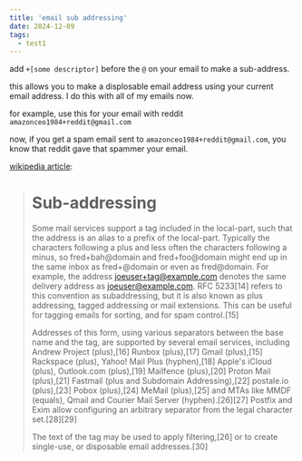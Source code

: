 ```yaml
---
title: 'email sub addressing'
date: 2024-12-09
tags: 
  - test1
---
```


add `+[some descriptor]` before the `@` on your email to make a sub-address.

this allows you to make a displosable email address using your current email address. I do this with all of my emails now.

for example, use this for your email with reddit `amazonceo1984+reddit@gmail.com`

now, if you get a spam email sent to `amazonceo1984+reddit@gmail.com`, you know that reddit gave that spammer your email.


[wikipedia article](https://en.wikipedia.org/wiki/Email_address#Sub-addressing):

> # Sub-addressing
>
> Some mail services support a tag included in the local-part, such that the address is an alias to a prefix of the local-part. Typically the characters following a plus and less often the characters following a minus, so fred+bah@domain and fred+foo@domain might end up in the same inbox as fred+@domain or even as fred@domain. For example, the address joeuser+tag@example.com denotes the same delivery address as joeuser@example.com. RFC 5233[14] refers to this convention as subaddressing, but it is also known as plus addressing, tagged addressing or mail extensions. This can be useful for tagging emails for sorting, and for spam control.[15]
> 
> Addresses of this form, using various separators between the base name and the tag, are supported by several email services, including Andrew Project (plus),[16] Runbox (plus),[17] Gmail (plus),[15] Rackspace (plus), Yahoo! Mail Plus (hyphen),[18] Apple's iCloud (plus), Outlook.com (plus),[19] Mailfence (plus),[20] Proton Mail (plus),[21] Fastmail (plus and Subdomain Addressing),[22] postale.io (plus),[23] Pobox (plus),[24] MeMail (plus),[25] and MTAs like MMDF (equals), Qmail and Courier Mail Server (hyphen).[26][27] Postfix and Exim allow configuring an arbitrary separator from the legal character set.[28][29]
>
> The text of the tag may be used to apply filtering,[26] or to create single-use, or disposable email addresses.[30]

